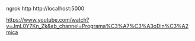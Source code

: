 
ngrok http http://localhost:5000

https://www.youtube.com/watch?v=JmL0Y7Kn_Zk&ab_channel=Programa%C3%A7%C3%A3oDin%C3%A2mica




